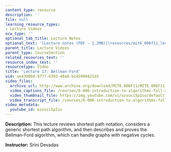 ```yaml
---
content_type: resource
description: ''
file: null
learning_resource_types:
- Lecture Videos
ocw_type: ''
optional_tab_title: Lecture Notes
optional_text: '[Lecture notes (PDF - 1.2MB)](resources/mit6_006f11_lec17)'
parent_title: Lecture Videos
parent_type: CourseSection
related_resources_text: ''
resource_index_text: ''
resourcetype: Video
title: 'Lecture 17: Bellman-Ford'
uid: ae43980d-9777-6393-40a8-b145999421d3
video_files:
  archive_url: http://www.archive.org/download/MIT6.006F11/MIT6_006F11_lec17_300k.mp4
  video_captions_file: /courses/6-006-introduction-to-algorithms-fall-2011/27af5e1c62d45b9ba252cea376622863_ozsuci5pIso.vtt
  video_thumbnail_file: https://img.youtube.com/vi/ozsuci5pIso/default.jpg
  video_transcript_file: /courses/6-006-introduction-to-algorithms-fall-2011/f7c2c84db0aeaa78a340ef1812c33afe_ozsuci5pIso.pdf
video_metadata:
  youtube_id: ozsuci5pIso
---
```


**Description:** This lecture reviews shortest path notation, considers a generic shortest path algorithm, and then describes and proves the Bellman-Ford algorithm, which can handle graphs with negative cycles.

**Instructor:** Srini Devadas